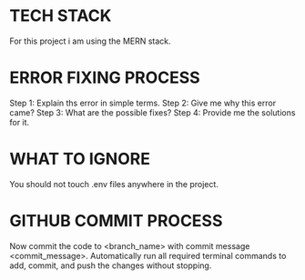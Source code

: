 # TECH STACK

For this project i am using the MERN stack.

# ERROR FIXING PROCESS

Step 1: Explain ths error in simple terms.
Step 2: Give me why this error came?
Step 3: What are the possible fixes?
Step 4: Provide me the solutions for it.

# WHAT TO IGNORE

You should not touch .env files anywhere in the project.

# GITHUB COMMIT PROCESS

Now commit the code to <branch_name> with commit message <commit_message>. Automatically run all required terminal commands to add, commit, and push the changes without stopping.

<!-- # CURRENT FILE STRUCTURE

The overall file structure is available in tree.txt file for the entire project.

(git ls-tree -r --name-only HEAD > tree.txt) -->
